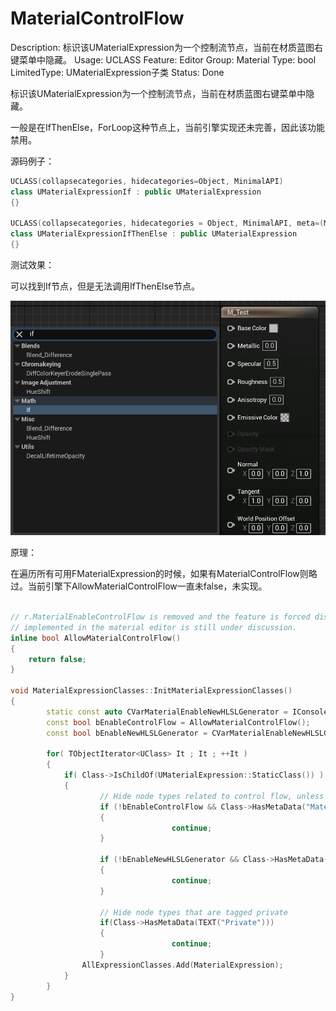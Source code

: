 # MaterialControlFlow

Description: 标识该UMaterialExpression为一个控制流节点，当前在材质蓝图右键菜单中隐藏。
Usage: UCLASS
Feature: Editor
Group: Material
Type: bool
LimitedType: UMaterialExpression子类
Status: Done

标识该UMaterialExpression为一个控制流节点，当前在材质蓝图右键菜单中隐藏。

一般是在IfThenElse，ForLoop这种节点上，当前引擎实现还未完善，因此该功能禁用。

源码例子：

```cpp
UCLASS(collapsecategories, hidecategories=Object, MinimalAPI)
class UMaterialExpressionIf : public UMaterialExpression
{}

UCLASS(collapsecategories, hidecategories = Object, MinimalAPI, meta=(MaterialControlFlow))
class UMaterialExpressionIfThenElse : public UMaterialExpression
{}
```

测试效果：

可以找到If节点，但是无法调用IfThenElse节点。

![Untitled](MaterialControlFlow/Untitled.png)

原理：

在遍历所有可用FMaterialExpression的时候，如果有MaterialControlFlow则略过。当前引擎下AllowMaterialControlFlow一直未false，未实现。

```cpp

// r.MaterialEnableControlFlow is removed and the feature is forced disabled as how control flow should be
// implemented in the material editor is still under discussion.
inline bool AllowMaterialControlFlow()
{
	return false;
}

void MaterialExpressionClasses::InitMaterialExpressionClasses()
{
		static const auto CVarMaterialEnableNewHLSLGenerator = IConsoleManager::Get().FindTConsoleVariableDataInt(TEXT("r.MaterialEnableNewHLSLGenerator"));
		const bool bEnableControlFlow = AllowMaterialControlFlow();
		const bool bEnableNewHLSLGenerator = CVarMaterialEnableNewHLSLGenerator->GetValueOnAnyThread() != 0;
	
		for( TObjectIterator<UClass> It ; It ; ++It )
		{
			if( Class->IsChildOf(UMaterialExpression::StaticClass()) )
			{
					// Hide node types related to control flow, unless it's enabled
					if (!bEnableControlFlow && Class->HasMetaData("MaterialControlFlow"))
					{
									continue;
					}
					
					if (!bEnableNewHLSLGenerator && Class->HasMetaData("MaterialNewHLSLGenerator"))
					{
									continue;
					}
					
					// Hide node types that are tagged private
					if(Class->HasMetaData(TEXT("Private")))
					{
									continue;
					}
				AllExpressionClasses.Add(MaterialExpression);
			}
		}
}
```